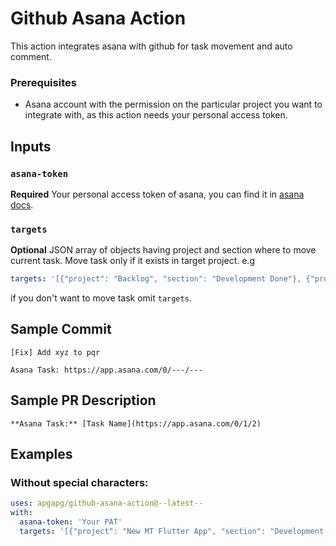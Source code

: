 
# Github Asana Action

This action integrates asana with github for task movement and auto comment.

### Prerequisites

- Asana account with the permission on the particular project you want to integrate with, as this action needs your personal access token.

## Inputs

### `asana-token`

**Required** Your personal access token of asana, you can find it in [asana docs](https://developers.asana.com/docs/#authentication-basics).

### `targets`

**Optional** JSON array of objects having project and section where to move current task. Move task only if it exists in target project. e.g 
```yaml
targets: '[{"project": "Backlog", "section": "Development Done"}, {"project": "Current Sprint", "section": "In Review"}]'
```
if you don't want to move task omit `targets`.

## Sample Commit

```
[Fix] Add xyz to pqr

Asana Task: https://app.asana.com/0/---/---
```

## Sample PR Description

```
**Asana Task:** [Task Name](https://app.asana.com/0/1/2)
```

## Examples

### Without special characters:

```yaml
uses: apgapg/github-asana-action@--latest--
with:
  asana-token: 'Your PAT'
  targets: '[{"project": "New MT Flutter App", "section": "Development Done"}, {"project": "Current Sprint", "section": "In Review"}]'
```
